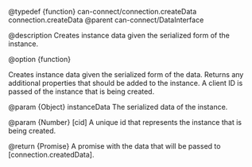 @typedef {function} can-connect/connection.createData connection.createData
@parent can-connect/DataInterface

@description Creates instance data given the serialized form of the instance.

@option {function}

Creates instance data given the serialized form of the data. Returns any additional properties that should be added to the
instance. A client ID is passed of the instance that is being created.

  @param {Object} instanceData The serialized data of the instance.

  @param {Number} [cid] A unique id that represents the instance that is being created.

  @return {Promise<Object>} A promise with the data that will be passed to [connection.createdData].
